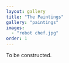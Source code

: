 ```yaml
---
layout: gallery
title: "The Paintings"
gallery: "paintings"
images:
  - "robot chef.jpg"
order: 1
---
```


To be constructed.